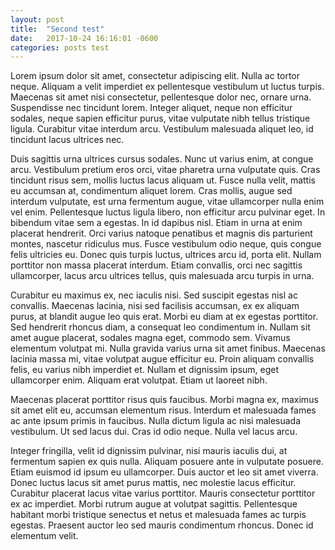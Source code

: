 ```yaml
---
layout: post
title:  "Second test"
date:   2017-10-24 16:16:01 -0600
categories: posts test
---
```


Lorem ipsum dolor sit amet, consectetur adipiscing elit. Nulla ac tortor neque. Aliquam a velit imperdiet ex pellentesque vestibulum ut luctus turpis. Maecenas sit amet nisi consectetur, pellentesque dolor nec, ornare urna. Suspendisse nec tincidunt lorem. Integer aliquet, neque non efficitur sodales, neque sapien efficitur purus, vitae vulputate nibh tellus tristique ligula. Curabitur vitae interdum arcu. Vestibulum malesuada aliquet leo, id tincidunt lacus ultrices nec.

Duis sagittis urna ultrices cursus sodales. Nunc ut varius enim, at congue arcu. Vestibulum pretium eros orci, vitae pharetra urna vulputate quis. Cras tincidunt risus sem, mollis luctus lacus aliquam ut. Fusce nulla velit, mattis eu accumsan at, condimentum aliquet lorem. Cras mollis, augue sed interdum vulputate, est urna fermentum augue, vitae ullamcorper nulla enim vel enim. Pellentesque luctus ligula libero, non efficitur arcu pulvinar eget. In bibendum vitae sem a egestas. In id dapibus nisl. Etiam in urna at enim placerat hendrerit. Orci varius natoque penatibus et magnis dis parturient montes, nascetur ridiculus mus. Fusce vestibulum odio neque, quis congue felis ultricies eu. Donec quis turpis luctus, ultrices arcu id, porta elit. Nullam porttitor non massa placerat interdum. Etiam convallis, orci nec sagittis ullamcorper, lacus arcu ultrices tellus, quis malesuada arcu turpis in urna.

Curabitur eu maximus ex, nec iaculis nisi. Sed suscipit egestas nisl ac convallis. Maecenas lacinia, nisi sed facilisis accumsan, ex ex aliquam purus, at blandit augue leo quis erat. Morbi eu diam at ex egestas porttitor. Sed hendrerit rhoncus diam, a consequat leo condimentum in. Nullam sit amet augue placerat, sodales magna eget, commodo sem. Vivamus elementum volutpat mi. Nulla gravida varius urna sit amet finibus. Maecenas lacinia massa mi, vitae volutpat augue efficitur eu. Proin aliquam convallis felis, eu varius nibh imperdiet et. Nullam et dignissim ipsum, eget ullamcorper enim. Aliquam erat volutpat. Etiam ut laoreet nibh.

Maecenas placerat porttitor risus quis faucibus. Morbi magna ex, maximus sit amet elit eu, accumsan elementum risus. Interdum et malesuada fames ac ante ipsum primis in faucibus. Nulla dictum ligula ac nisi malesuada vestibulum. Ut sed lacus dui. Cras id odio neque. Nulla vel lacus arcu.

Integer fringilla, velit id dignissim pulvinar, nisi mauris iaculis dui, at fermentum sapien ex quis nulla. Aliquam posuere ante in vulputate posuere. Etiam euismod id ipsum eu ullamcorper. Duis auctor et leo sit amet viverra. Donec luctus lacus sit amet purus mattis, nec molestie lacus efficitur. Curabitur placerat lacus vitae varius porttitor. Mauris consectetur porttitor ex ac imperdiet. Morbi rutrum augue at volutpat sagittis. Pellentesque habitant morbi tristique senectus et netus et malesuada fames ac turpis egestas. Praesent auctor leo sed mauris condimentum rhoncus. Donec id elementum velit.